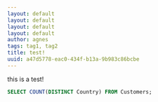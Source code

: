 ```yaml
---
layout: default
layout: default
layout: default
layout: default
author: agnes
tags: tag1, tag2
title: test!
uuid: a47d5778-eac0-434f-b13a-9b983c86bcbe
---
```


this is a test!

```sql
SELECT COUNT(DISTINCT Country) FROM Customers;
```